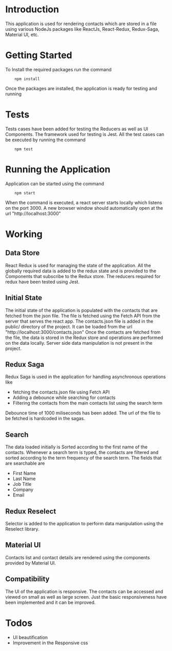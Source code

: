 # **Introduction**
This application is used for rendering contacts which are stored in a file using various NodeJs packages like ReactJs, React-Redux, Redux-Saga, Material UI, etc.

# **Getting Started**
To Install the required packages run the command
```
    npm install
```
  Once the packages are installed, the application is ready for testing and running

# **Tests**
Tests cases have been added for testing the Reducers as well as UI Components.
The framework used for testing is Jest.
All the test cases can be executed by running the command
```
    npm test
```

# **Running the Application**
Application can be started using the command
```    
    npm start
```
When the command is executed, a react server starts locally which listens on the port 3000.
A new browser window should automatically open at the url "http://localhost:3000"

# **Working**

## **Data Store**
React Redux is used for managing the state of the application. All the globally required data is added to the redux state and is provided to the Components that subscribe to the Redux store.
The reducers required for redux have been tested using Jest.

## **Initial State**
The initial state of the application is populated with the contacts that are fetched from the json file.
The file is fetched using the Fetch API from the server that serves the react app. The contacts.json file is added in the public/ directory of the project. It can be loaded from the url "http://localhost:3000/contacts.json"
Once the contacts are fetched from the file, the data is stored in the Redux store and operations are performed on the data locally. Server side data manipulation is not present in the project.

## **Redux Saga**
Redux Saga is used in the application for handling asynchronous operations like
 - fetching the contacts.json file using Fetch API
 - Adding a debounce while searching for contacts
 - Filtering the contacts from the main contacts list using the search term

Debounce time of 1000 miliseconds has been added.
The url of the file to be fetched is hardcoded in the sagas.

## **Search**
The data loaded initially is Sorted according to the first name of the contacts.
Whenever a search term is typed, the contacts are filtered and sorted according to the term frequency of the search term. The fields that are searchable are
  - First Name
  - Last Name
  - Job Title
  - Company
  - Email

##  **Redux Reselect**
Selector is added to the application to perform data manipulation using the Reselect library.

## **Material UI**
Contacts list and contact details are rendered using the components provided by Material UI.

## **Compatibility**
The UI of the application is responsive. The contacts can be accessed and viewed on small as well as large screen. Just the basic responsiveness have been implemented and it can be improved.

# **Todos**
 - UI beautification
 - Improvement in the Responsive css